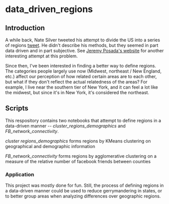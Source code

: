 # data_driven_regions


## Introduction

A while back, Nate Silver tweeted his attempt to divide the US into a series of regions [tweet](https://twitter.com/NateSilver538/status/1199686800752726025?s=20&t=9HRz_7h-jve4Esk7mMoKjQ). He didn't describe his methods, but they seemed in part data driven and in part subjective. See [Jeremy Posada's website](https://jeremyposadas.org/regions/) for another interesting attempt at this problem.

Since then, I've been interested in finding a better way to define regions. The categories people largely use now (Midwest, northeast / New England, etc.) affect our perception of how related certain areas are to each other, but what if they don't reflect the actual relatedness of the areas? For example, I live near the southern tier of New York, and it can feel a lot like the midwest, but since it's in New York, it's considered the northeast. 

## Scripts

This respository contains two notebooks that attempt to define regions in a data-driven manner -- *cluster_regions_demographics* and *FB_network_connectivity*.

*cluster regions_demographics* forms regions by KMeans clustering on geographical and demographic information

*FB_network_connectivity* forms regions by agglomerative clustering on a measure of the relative number of facebook friends between counties

### Application

This project was mostly done for fun. Still, the process of defining regions in a data-driven manner could be used to reduce gerrymandering in states, or to better group areas when analyzing differences over geographic regions.